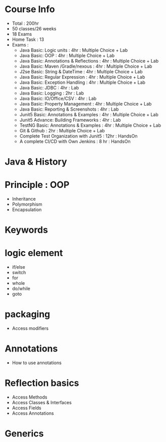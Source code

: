 # Course Info
- Total : 200hr
- 50 classes/26 weeks
- 18 Exams
- Home Task : 13
- Exams :
    - Java Basic: Logic units : 4hr : Multiple Choice + Lab
    - Java Basic: OOP : 4hr : Multiple Choice + Lab
    - Java Basic: Annotations & Reflections : 4hr : Multiple Choice + Lab
    - Java Basic: Maven /Gradle/nexous : 4hr : Multiple Choice + Lab
    - J2se Basic: String & DateTime : 4hr : Multiple Choice + Lab
    - Java Basic: Regular Expression : 4hr : Multiple Choice + Lab
    - Java Basic: Exception Handling : 4hr : Multiple Choice + Lab
    - Java Basic: JDBC : 4hr :  Lab
    - Java Basic: Logging : 2hr : Lab
    - Java Basic: IO/Office/CSV : 4hr :  Lab      
    - Java Basic: Property Management : 4hr : Multiple Choice + Lab
    - Java Basic: Reporting & Screenshots : 4hr : Lab 
    - Junit5 Basic: Annotations & Examples : 4hr : Multiple Choice + Lab
    - Junit5 Advance: Building Frameworks : 4hr : Lab
    - TestNG Basic: Annotations & Examples : 4hr : Multiple Choice + Lab      
    - Git & Github : 2hr : Multiple Choice + Lab
    - Complete Test Organization with Junit5 : 12hr : HandsOn
    - A complete CI/CD with Own Jenkins : 8 hr : HandsOn
  
# Java & History

# Principle : OOP
- Inheritance
- Polymorphism
- Encapsulation 

# Keywords

# logic element
- if/else
- switch
- for
- whole
- do/while
- goto

# packaging
- Access modifiers

# Annotations
- How to use annotations

# Reflection basics
- Access Methods
- Access Classes & Interfaces
- Access Fields
- Access Annotations 

# 

# Generics
